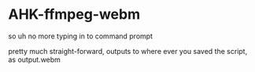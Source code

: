 AHK-ffmpeg-webm
===============

so uh no more typing in to command prompt

pretty much straight-forward, outputs to where ever you saved the script, as output.webm

